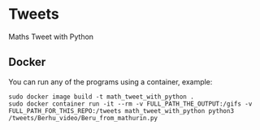 # Tweets
Maths Tweet with Python

## Docker

You can run any of the programs using a container, example:

    sudo docker image build -t math_tweet_with_python .
    sudo docker container run -it --rm -v FULL_PATH_THE_OUTPUT:/gifs -v FULL_PATH_FOR_THIS_REPO:/tweets math_tweet_with_python python3 /tweets/Berhu_video/Beru_from_mathurin.py
